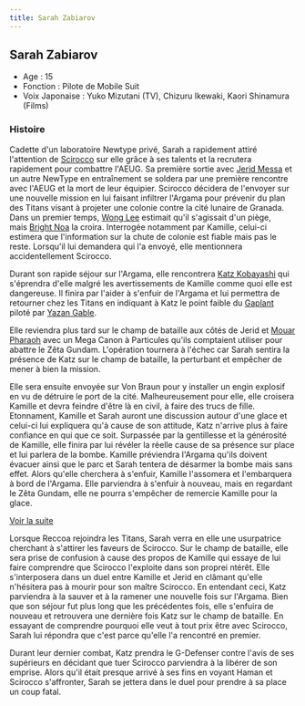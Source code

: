```yaml
---
title: Sarah Zabiarov
---
```


Sarah Zabiarov
--------------





* Age : 15
* Fonction : Pilote de Mobile Suit
* Voix Japonaise : Yuko Mizutani (TV), Chizuru Ikewaki, Kaori Shinamura (Films)


### Histoire


Cadette d'un laboratoire Newtype privé, Sarah a rapidement attiré l'attention de [Scirocco](uc/zeta-gundam/paptimus-scirocco.html) sur elle grâce à ses talents et la recrutera rapidement pour combattre l'AEUG. Sa première sortie avec [Jerid Messa](uc/zeta-gundam/jerid-messa.html) et un autre NewType en entraînement se soldera par une première rencontre avec l'AEUG et la mort de leur équipier. Scirocco décidera de l'envoyer sur une nouvelle mission en lui faisant infiltrer l'Argama pour prévenir du plan des Titans visant à projeter une colonie contre la cité lunaire de Granada. Dans un premier temps, [Wong Lee](uc/zeta-gundam/wong-lee.html) estimait qu'il s'agissait d'un piège, mais [Bright Noa](uc/zeta-gundam/bright-noa.html) la croira. Interrogée notamment par Kamille, celui-ci estimera que l'information sur la chute de colonie est fiable mais pas le reste. Lorsqu'il lui demandera qui l'a envoyé, elle mentionnera accidentellement Scirocco. 


Durant son rapide séjour sur l'Argama, elle rencontrera [Katz Kobayashi](uc/zeta-gundam/katz-kobayashi.html) qui s'éprendra d'elle malgré les avertissements de Kamille comme quoi elle est dangereuse. Il finira par l'aider à s'enfuir de l'Argama et lui permettra de retourner chez les Titans en indiquant à Katz le point faible du [Gaplant](uc/zeta-gundam/orx-005-gaplant.html) piloté par [Yazan Gable](uc/zeta-gundam/yazan-gable.html). 


Elle reviendra plus tard sur le champ de bataille aux côtés de Jerid et [Mouar Pharaoh](uc/zeta-gundam/mouar-pharaoh.html) avec un Mega Canon à Particules qu'ils comptaient utiliser pour abattre le Zêta Gundam. L'opération tournera à l'échec car Sarah sentira la présence de Katz sur le champ de bataille, la perturbant et empêcher de mener à bien la mission. 


Elle sera ensuite envoyée sur Von Braun pour y installer un engin explosif en vu de détruire le port de la cité. Malheureusement pour elle, elle croisera Kamille et devra feindre d'être là en civil, à faire des trucs de fille. Etonnament, Kamille et Sarah auront une discussion autour d'une glace et celui-ci lui expliquera qu'à cause de son attitude, Katz n'arrive plus à faire confiance en qui que ce soit. Surpassée par la gentillesse et la générosité de Kamille, elle finira par lui révéler la réelle cause de sa présence sur place et lui parlera de la bombe. Kamille préviendra l'Argama qu'ils doivent évacuer ainsi que le parc et Sarah tentera de désarmer la bombe mais sans effet. Alors qu'elle cherchera à s'enfuir, Kamille l'assomera et l'embarquera à bord de l'Argama. Elle parviendra à s'enfuir à nouveau, mais en regardant le Zêta Gundam, elle ne pourra s'empêcher de remercie Kamille pour la glace. 


[Voir la suite](javascript:spoiler();)


Lorsque Reccoa rejoindra les Titans, Sarah verra en elle une usurpatrice cherchant à s'attirer les faveurs de Scirocco. Sur le champ de bataille, elle sera prise de confusion à cause des propos de Kamille qui essaye de lui faire comprendre que Scirocco l'exploite dans son proprei ntérêt. Elle s'interposera dans un duel entre Kamille et Jerid en clâmant qu'elle n'hésitera pas à mourir pour son maître Scirocco. En entendant ceci, Katz parviendra à la sauver et à la ramener une nouvelle fois sur l'Argama. Bien que son séjour fut plus long que les précédentes fois, elle s'enfuira de nouveau et retrouvera une dernière fois Katz sur le champ de bataille. En essayant de comprendre pourquoi elle veut à tout prix être avec Scirocco, Sarah lui répondra que c'est parce qu'elle l'a rencontré en premier. 


Durant leur dernier combat, Katz prendra le G-Defenser contre l'avis de ses supérieurs en décidant que tuer Scirocco parviendra à la libérer de son emprise. Alors qu'il était presque arrivé à ses fins en voyant Haman et Scirocco s'affronter, Sarah se jettera dans le duel pour prendre à sa place un coup fatal. 



